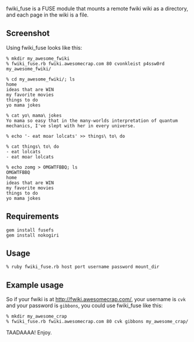 fwiki_fuse is a FUSE module that mounts a remote fwiki wiki as a directory, and each page in the wiki is a file.

## Screenshot

Using fwiki_fuse looks like this:

    % mkdir my_awesome_fwiki
    % fwiki_fuse.rb fwiki.awesomecrap.com 80 cvonkleist p4ssw0rd my_awesome_fwiki/

    % cd my_awesome_fwiki/; ls
    home
    ideas that are WIN
    my favorite movies
    things to do
    yo mama jokes

    % cat yo\ mama\ jokes
    Yo mama so easy that in the many-worlds interpretation of quantum
    mechanics, I've slept with her in every universe.

    % echo '- eat moar lolcats' >> things\ to\ do
    
    % cat things\ to\ do
    - eat lolcats
    - eat moar lolcats

    % echo zomg > OMGWTFBBQ; ls
    OMGWTFBBQ
    home
    ideas that are WIN
    my favorite movies
    things to do
    yo mama jokes

## Requirements

    gem install fusefs
    gem install nokogiri

## Usage

    % ruby fwiki_fuse.rb host port username password mount_dir

## Example usage

So if your fwiki is at http://fwiki.awesomecrap.com/, your username is `cvk` and your password is `gibbons`, you could use fwiki_fuse like this:

    % mkdir my_awesome_crap
    % fwiki_fuse.rb fwiki.awesomecrap.com 80 cvk gibbons my_awesome_crap/

TAADAAAA! Enjoy.

